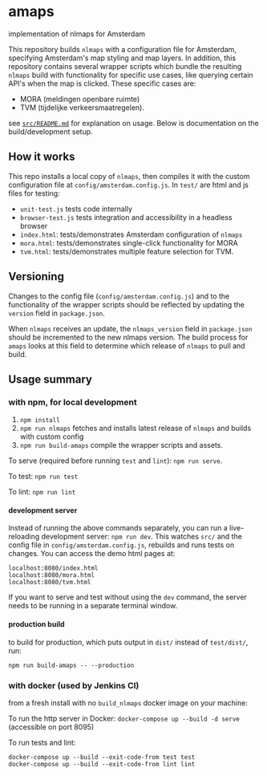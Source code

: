 # amaps
implementation of nlmaps for Amsterdam

This repository builds `nlmaps` with a configuration file for Amsterdam, specifying Amsterdam's map styling and map layers. In addition, this repository contains several wrapper scripts which bundle the resulting `nlmaps` build with functionality for specific use cases, like querying certain API's when the map is clicked. These specific cases are:

* MORA (meldingen openbare ruimte)
* TVM (tijdelijke verkeersmaatregelen).

see [`src/README.md`](examples/README.md) for explanation on usage. Below is documentation on the build/development setup.

## How it works
This repo installs a local copy of `nlmaps`, then compiles it with the custom configuration file at `config/amsterdam.config.js`. In `test/` are html and js files for testing:

- `unit-test.js` tests code internally
- `browser-test.js` tests integration and accessibility in a headless browser
- `index.html`: tests/demonstrates Amsterdam configuration of `nlmaps`
- `mora.html`: tests/demonstrates single-click functionality for MORA
- `tvm.html`: tests/demonstrates multiple feature selection for TVM.


Versioning
----------
Changes to the config file (`config/amsterdam.config.js`) and to the functionality of the wrapper scripts should be reflected by updating the `version` field in `package.json`.

When `nlmaps` receives an update, the `nlmaps_version` field in `package.json` should be incremented to the new nlmaps version. The build process for `amaps` looks at this field to determine which release of `nlmaps` to pull and build.


Usage summary
-------------

### with npm, for local development

1. `npm install`
2. `npm run nlmaps` fetches and installs latest release of `nlmaps` and builds with custom config
3. `npm run build-amaps` compile the wrapper scripts and assets.

To serve (required before running `test` and `lint`): `npm run serve`.

To test: `npm run test`

To lint: `npm run lint`


#### development server
Instead of running the above commands separately, you can run a live-reloading development server: `npm run dev`. This watches `src/` and the config file in `config/amsterdam.config.js`, rebuilds and runs tests on changes. You can access the demo html pages at:

    localhost:8080/index.html
    localhost:8080/mora.html
    localhost:8080/tvm.html

If you want to serve and test without using the `dev` command, the server needs to be running in a separate terminal window.

#### production build

to build for production, which puts output in `dist/` instead of `test/dist/`, run:


`npm run build-amaps -- --production`


### with docker (used by Jenkins CI)

from a fresh install with no `build_nlmaps` docker image on your machine:

To run the http server in Docker: `docker-compose up --build -d serve` (accessible on port 8095)

To run tests and lint:

    docker-compose up --build --exit-code-from test test
    docker-compose up --build --exit-code-from lint lint
